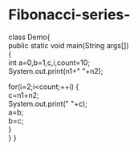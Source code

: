 # Fibonacci-series-
class Demo{  
public static void main(String args[])  
{    
 int a=0,b=1,c,i,count=10;    
 System.out.print(n1+" "+n2);  
    
 for(i=2;i<count;++i) 
 {    
  c=n1+n2;    
  System.out.print(" "+c);    
  a=b;    
  b=c;    
 }    
}
}
